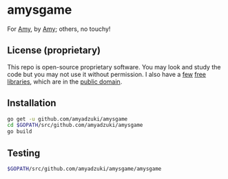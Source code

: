 # amysgame
For [Amy](https://github.com/amyadzuki), by [Amy](https://github.com/amyadzuki); others, no touchy!

## License (proprietary)
This repo is open-source proprietary software.  You may look and study the code but you may not use it without permission.  I also have a [few](https://github.com/suite911/env911) [free](https://github.com/suite911/cloud911) [libraries](https://github.com/suite911/str911), which are in the [public domain](https://creativecommons.org/publicdomain/zero/1.0/).

## Installation
```sh
go get -u github.com/amyadzuki/amysgame
cd $GOPATH/src/github.com/amyadzuki/amysgame
go build
```

## Testing
```sh
$GOPATH/src/github.com/amyadzuki/amysgame/amysgame
```
